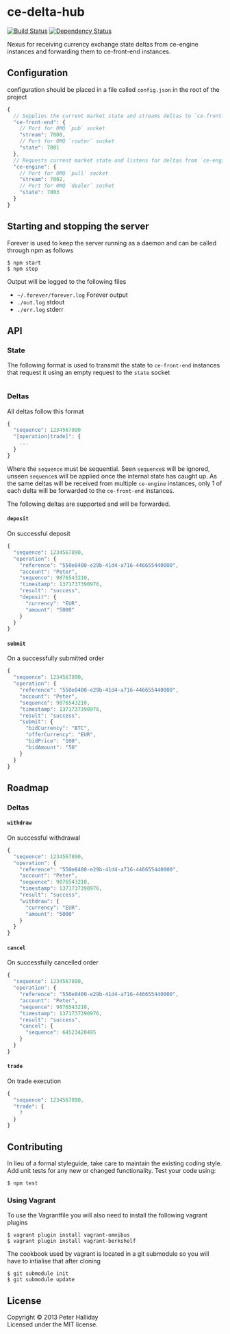 ce-delta-hub
============

[![Build Status](https://travis-ci.org/pghalliday/ce-delta-hub.png?branch=master)](https://travis-ci.org/pghalliday/ce-delta-hub)
[![Dependency Status](https://gemnasium.com/pghalliday/ce-delta-hub.png)](https://gemnasium.com/pghalliday/ce-delta-hub)

Nexus for receiving currency exchange state deltas from ce-engine instances and forwarding them to ce-front-end instances.


## Configuration

configuration should be placed in a file called `config.json` in the root of the project

```javascript
{
  // Supplies the current market state and streams deltas to `ce-front-end` instances
  "ce-front-end": {
    // Port for 0MQ `pub` socket 
    "stream": 7000,
    // Port for 0MQ `router` socket 
    "state": 7001
  },
  // Requests current market state and listens for deltas from `ce-engine` instances
  "ce-engine": {
    // Port for 0MQ `pull` socket 
    "stream": 7002,
    // Port for 0MQ `dealer` socket 
    "state": 7003
  }
}
```

## Starting and stopping the server

Forever is used to keep the server running as a daemon and can be called through npm as follows

```
$ npm start
$ npm stop
```

Output will be logged to the following files

- `~/.forever/forever.log` Forever output
- `./out.log` stdout
- `./err.log` stderr

## API

### State

The following format is used to transmit the state to `ce-front-end` instances that request it using an empty request to the `state` socket

```javacript
```

### Deltas

All deltas follow this format

```javascript
{
  "sequence": 1234567890
  "[operation|trade]": {
    ...
  }
}
```

Where the `sequence` must be sequential. Seen `sequence`s will be ignored, unseen `sequence`s will be applied once the internal state has caught up.
As the same deltas will be received from multiple `ce-engine` instances, only 1 of each delta will be forwarded to the `ce-front-end` instances.

The following deltas are supported and will be forwarded.

#### `deposit`

On successful deposit

```javascript
{
  "sequence": 1234567890,
  "operation": {
    "reference": "550e8400-e29b-41d4-a716-446655440000",
    "account": "Peter",
    "sequence": 9876543210,
    "timestamp": 1371737390976,
    "result": "success",
    "deposit": {
      "currency": "EUR",
      "amount": "5000"
    }
  }
}
```

#### `submit`

On a successfully submitted order

```javascript
{
  "sequence": 1234567890,
  "operation": {
    "reference": "550e8400-e29b-41d4-a716-446655440000",
    "account": "Peter",
    "sequence": 9876543210,
    "timestamp": 1371737390976,
    "result": "success",
    "submit": {
      "bidCurrency": "BTC",
      "offerCurrency": "EUR",
      "bidPrice": "100",
      "bidAmount": "50"
    }
  }
}
```

## Roadmap

### Deltas

#### `withdraw`

On successful withdrawal

```javascript
{
  "sequence": 1234567890,
  "operation": {
    "reference": "550e8400-e29b-41d4-a716-446655440000",
    "account": "Peter",
    "sequence": 9876543210,
    "timestamp": 1371737390976,
    "result": "success",
    "withdraw": {
      "currency": "EUR",
      "amount": "5000"
    }
  }
}
```

#### `cancel`

On successfully cancelled order

```javascript
{
  "sequence": 1234567890,
  "operation": {
    "reference": "550e8400-e29b-41d4-a716-446655440000",
    "account": "Peter",
    "sequence": 9876543210,
    "timestamp": 1371737390976,
    "result": "success",
    "cancel": {
      "sequence": 64523428495
    }
  }
}
```

#### `trade`

On trade execution

```javascript
{
  "sequence": 1234567890,
  "trade": {
    ?
  }
}
```

## Contributing
In lieu of a formal styleguide, take care to maintain the existing coding style. Add unit tests for any new or changed functionality. Test your code using: 

```
$ npm test
```

### Using Vagrant
To use the Vagrantfile you will also need to install the following vagrant plugins

```
$ vagrant plugin install vagrant-omnibus
$ vagrant plugin install vagrant-berkshelf
```

The cookbook used by vagrant is located in a git submodule so you will have to intialise that after cloning

```
$ git submodule init
$ git submodule update
```

## License
Copyright &copy; 2013 Peter Halliday  
Licensed under the MIT license.
